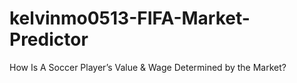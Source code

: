 # kelvinmo0513-FIFA-Market-Predictor
How Is A Soccer Player’s Value &amp; Wage Determined by the Market?

